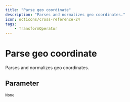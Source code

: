 ```yaml
---
title: "Parse geo coordinate"
description: "Parses and normalizes geo coordinates."
icon: octicons/cross-reference-24
tags: 
    - TransformOperator
---
```

# Parse geo coordinate
<!-- This file was generated - DO NOT CHANGE IT MANUALLY -->



Parses and normalizes geo coordinates.


## Parameter

`None`
